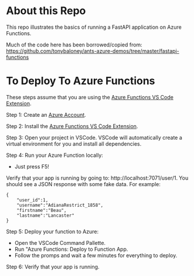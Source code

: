 # About this Repo

This repo illustrates the basics of running a FastAPI application
on Azure Functions.

Much of the code here has been borrowed/copied from:  https://github.com/tonybaloney/ants-azure-demos/tree/master/fastapi-functions

# To Deploy To Azure Functions

These steps assume that you are using the [Azure Functions VS Code Extension](https://marketplace.visualstudio.com/items?itemName=ms-azuretools.vscode-azurefunctions).

Step 1:  Create an [Azure Account](https://azure.microsoft.com/en-us/).

Step 2:  Install the [Azure Functions VS Code Extension](https://marketplace.visualstudio.com/items?itemName=ms-azuretools.vscode-azurefunctions).

Step 3:  Open your project in VSCode.  VSCode will automatically create a virtual environment for you and install all dependencies.

Step 4:  Run your Azure Function locally:

  * Just press F5!

Verify that your app is running by going to:  http://localhost:7071/user/1.  You should see a JSON response with some fake data.  For example:
    
    {
        "user_id":1,
        "username":"AdianaRestrict_1858",
        "firstname":"Beau",
        "lastname":"Lancaster"
    }

Step 5:  Deploy your function to Azure:

  * Open the VSCode Command Pallette.
  * Run "Azure Functions:  Deploy to Function App.
  * Follow the promps and wait a few minutes for everything to deploy.

Step 6:  Verify that your app is running.